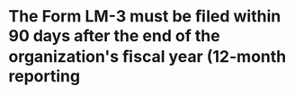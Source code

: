 # The Form LM-3 must be ﬁled within 90 days after the end of the organization's ﬁscal year (12-month reporting